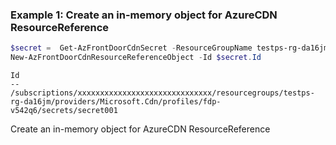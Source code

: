 ### Example 1: Create an in-memory object for AzureCDN ResourceReference
```powershell
$secret =  Get-AzFrontDoorCdnSecret -ResourceGroupName testps-rg-da16jm -ProfileName fdp-v542q6 -Name secret001
New-AzFrontDoorCdnResourceReferenceObject -Id $secret.Id
```

```output
Id
--
/subscriptions/xxxxxxxxxxxxxxxxxxxxxxxxxxxxxx/resourcegroups/testps-rg-da16jm/providers/Microsoft.Cdn/profiles/fdp-v542q6/secrets/secret001
```

Create an in-memory object for AzureCDN ResourceReference
